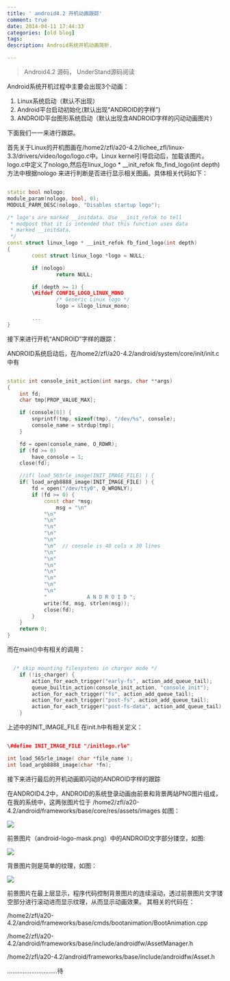 ```yaml
---
title: ' android4.2 开机动画跟踪'
comment: true
date: 2014-04-11 17:44:33
categories: [old blog]
tags:
description: Android系统开机动画简析.

---
```



> Android4.2 源码， UnderStand源码阅读



Android系统开机过程中主要会出现3个动画：

1. Linux系统启动（默认不出现）
2. Android平台启动初始化(默认出现“ANDROID的字样”)
3. ANDROID平台图形系统启动（默认出现含ANDROID字样的闪动动画图片）

下面我们一一来进行跟踪。

首先关于Linux的开机图画在/home2/zfl/a20-4.2/lichee_zfl/linux-3.3/drivers/video/logo/logo.c中。Linux kernel引导启动后，加载该图片。logo.c中定义了nologo,然后在linux_logo * __init_refok fb_find_logo(int depth)方法中根据nologo 来进行判断是否进行显示相关图画。具体相关代码如下：

```cpp

static bool nologo;
module_param(nologo, bool, 0);
MODULE_PARM_DESC(nologo, "Disables startup logo");

/* logo's are marked __initdata. Use __init_refok to tell
 * modpost that it is intended that this function uses data
 * marked __initdata.
 */
const struct linux_logo * __init_refok fb_find_logo(int depth)
{
        const struct linux_logo *logo = NULL;

        if (nologo)
                return NULL;

        if (depth >= 1) {
		\#ifdef CONFIG_LOGO_LINUX_MONO
                /* Generic Linux logo */
                logo = &logo_linux_mono;

		...
}
```

接下来进行开机“ANDROID”字样的跟踪：

ANDROID系统启动后，在/home2/zfl/a20-4.2/android/system/core/init/init.c 中有

```cpp

static int console_init_action(int nargs, char **args)
{
    int fd;
    char tmp[PROP_VALUE_MAX];

    if (console[0]) {
        snprintf(tmp, sizeof(tmp), "/dev/%s", console);
        console_name = strdup(tmp);
    }

    fd = open(console_name, O_RDWR);
    if (fd >= 0)
        have_console = 1;
    close(fd);

    //if( load_565rle_image(INIT_IMAGE_FILE) ) {
    if( load_argb8888_image(INIT_IMAGE_FILE) ) {
        fd = open("/dev/tty0", O_WRONLY);
        if (fd >= 0) {
            const char *msg;
                msg = "\n"
            "\n"
            "\n"
            "\n"
            "\n"
            "\n"
            "\n"  // console is 40 cols x 30 lines
            "\n"
            "\n"
            "\n"
            "\n"
            "\n"
            "\n"
            "\n"
            "             A N D R O I D ";
            write(fd, msg, strlen(msg));
            close(fd);
        }
    }
    return 0;
}
```

而在main()中有相关的调用：

```cpp

  /* skip mounting filesystems in charger mode */
    if (!is_charger) {
        action_for_each_trigger("early-fs", action_add_queue_tail);
        queue_builtin_action(console_init_action, "console_init");
        action_for_each_trigger("fs", action_add_queue_tail);
        action_for_each_trigger("post-fs", action_add_queue_tail);
        action_for_each_trigger("post-fs-data", action_add_queue_tail);
    }
```

上述中的INIT_IMAGE_FILE 在init.h中有相关定义：

```cpp

\#define INIT_IMAGE_FILE "/initlogo.rle"

int load_565rle_image( char *file_name );
int load_argb8888_image(char *fn);
```

接下来进行最后的开机动画即闪动的ANDROID字样的跟踪

在ANDROID4.2中，ANDROID的系统登录动画由前景和背景两站PNG图片组成，在我的系统中，这两张图片位于 /home2/zfl/a20-4.2/android/frameworks/base/core/res/assets/images  如图：

![](/img/animate/20130624115253140.png)


前景图片（android-logo-mask.png）中的ANDROID文字部分镂空，如图:

![](/img/animate/20130624115441921.png)

背景图片则是简单的纹理，如图：

![](/img/animate/20130624115540296.png)

前景图片在最上层显示，程序代码控制背景图片的连续滚动，透过前景图片文字镂空部分进行滚动进而显示纹理，从而显示动画效果。
其相关的代码在：

/home2/zfl/a20-4.2/android/frameworks/base/cmds/bootanimation/BootAnimation.cpp

/home2/zfl/a20-4.2/android/frameworks/base/include/androidfw/AssetManager.h

/home2/zfl/a20-4.2/android/frameworks/base/include/androidfw/Asset.h


.............................待

